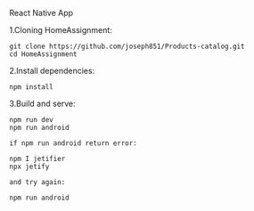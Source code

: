 
React Native App

1.Cloning HomeAssignment:

	git clone https://github.com/joseph851/Products-catalog.git
	cd HomeAssignment
   
2.Install dependencies:

	npm install


3.Build and serve:

	npm run dev 
	npm run android
	
	if npm run android return error:
	
	npm I jetifier
	npx jetify
	
	and try again:
	
	npm run android
	
